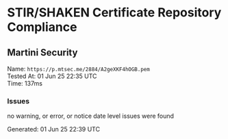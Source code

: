 # STIR/SHAKEN Certificate Repository Compliance

## Martini Security

Name: `https://p.mtsec.me/2884/A2geXKF4hOGB.pem`\
Tested At: 01 Jun 25 22:35 UTC\
Time: 137ms

### Issues

no warning, or error, or notice date level issues were found

Generated: 01 Jun 25 22:39 UTC